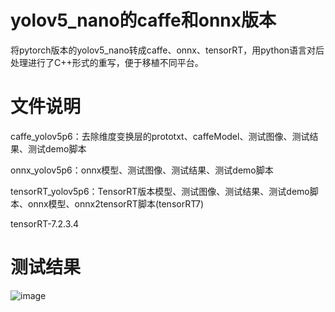 # yolov5_nano的caffe和onnx版本

将pytorch版本的yolov5_nano转成caffe、onnx、tensorRT，用python语言对后处理进行了C++形式的重写，便于移植不同平台。

# 文件说明
caffe_yolov5p6：去除维度变换层的prototxt、caffeModel、测试图像、测试结果、测试demo脚本

onnx_yolov5p6：onnx模型、测试图像、测试结果、测试demo脚本

tensorRT_yolov5p6：TensorRT版本模型、测试图像、测试结果、测试demo脚本、onnx模型、onnx2tensorRT脚本(tensorRT7)

tensorRT-7.2.3.4

# 测试结果

![image](https://github.com/cqu20160901/yolov5p6_caffe_onnx/blob/master/caffe_yolov5p6/result.jpg)
